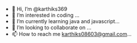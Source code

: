 - 👋 Hi, I’m @karthiks369
- 👀 I’m interested in coding ...
- 🌱 I’m currently learning java and javascript...
- 💞️ I’m looking to collaborate on ...
- 📫 How to reach me karthiks08603@gmail.com...

<!---
karthiks369/karthiks369 is a ✨ special ✨ repository because its `README.md` (this file) appears on your GitHub profile.
You can click the Preview link to take a look at your changes.
--->
